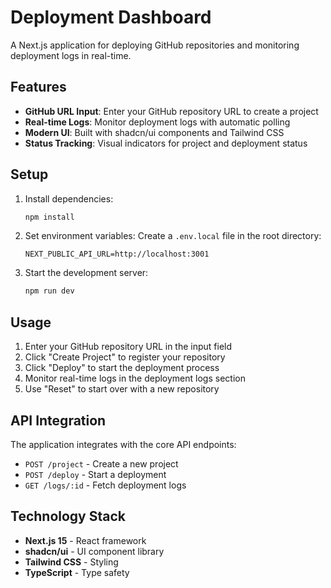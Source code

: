 # Deployment Dashboard

A Next.js application for deploying GitHub repositories and monitoring deployment logs in real-time.

## Features

- **GitHub URL Input**: Enter your GitHub repository URL to create a project
- **Real-time Logs**: Monitor deployment logs with automatic polling
- **Modern UI**: Built with shadcn/ui components and Tailwind CSS
- **Status Tracking**: Visual indicators for project and deployment status

## Setup

1. Install dependencies:
   ```bash
   npm install
   ```

2. Set environment variables:
   Create a `.env.local` file in the root directory:
   ```
   NEXT_PUBLIC_API_URL=http://localhost:3001
   ```

3. Start the development server:
   ```bash
   npm run dev
   ```

## Usage

1. Enter your GitHub repository URL in the input field
2. Click "Create Project" to register your repository
3. Click "Deploy" to start the deployment process
4. Monitor real-time logs in the deployment logs section
5. Use "Reset" to start over with a new repository

## API Integration

The application integrates with the core API endpoints:
- `POST /project` - Create a new project
- `POST /deploy` - Start a deployment
- `GET /logs/:id` - Fetch deployment logs

## Technology Stack

- **Next.js 15** - React framework
- **shadcn/ui** - UI component library
- **Tailwind CSS** - Styling
- **TypeScript** - Type safety